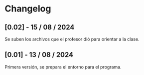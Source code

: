 # Changelog

## [0.02] - 15 / 08 / 2024
Se suben los archivos que el profesor dió para orientar a la clase.

## [0.01] - 13 / 08 / 2024

Primera versión, se prepara el entorno para el programa.
